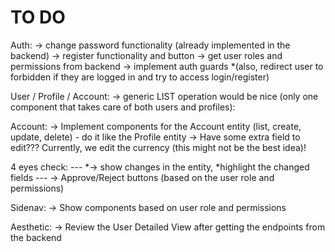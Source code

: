 <h1>TO DO</h1>

Auth:
-> change password functionality (already implemented in the backend)
-> register functionality and button
-> get user roles and permissions from backend
-> implement auth guards \*(also, redirect user to forbidden if they are logged in and try to access login/register)

User / Profile / Account:
-> generic LIST operation would be nice (only one component that takes care of both users and profiles):

Account:
-> Implement components for the Account entity (list, create, update, delete) - do it like the Profile entity
-> Have some extra field to edit??? Currently, we edit the currency (this might not be the best idea)!

4 eyes check:
--- \*-> show changes in the entity, \*highlight the changed fields
--- -> Approve/Reject buttons (based on the user role and permissions)

Sidenav:
-> Show components based on user role and permissions

Aesthetic:
-> Review the User Detailed View after getting the endpoints from the backend
